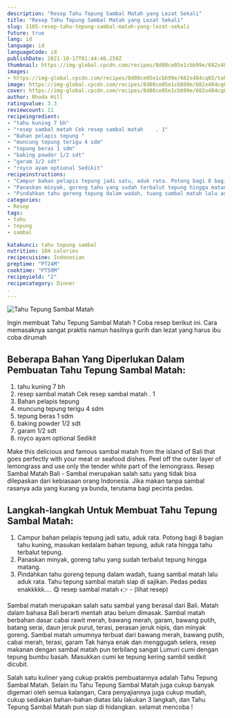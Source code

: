 ```yaml
---
description: "Resep Tahu Tepung Sambal Matah yang Lezat Sekali"
title: "Resep Tahu Tepung Sambal Matah yang Lezat Sekali"
slug: 1105-resep-tahu-tepung-sambal-matah-yang-lezat-sekali
future: true
lang: id
language: id
languageCode: id
publishDate: 2021-10-17T01:44:46.259Z 
thumbnail: https://img-global.cpcdn.com/recipes/8d08ce05e1cbb99e/682x484cq65/tahu-tepung-sambal-matah-foto-resep-utama.png
images:
- https://img-global.cpcdn.com/recipes/8d08ce05e1cbb99e/682x484cq65/tahu-tepung-sambal-matah-foto-resep-utama.png
image: https://img-global.cpcdn.com/recipes/8d08ce05e1cbb99e/682x484cq65/tahu-tepung-sambal-matah-foto-resep-utama.png
cover: https://img-global.cpcdn.com/recipes/8d08ce05e1cbb99e/682x484cq65/tahu-tepung-sambal-matah-foto-resep-utama.png
author: Rhoda Hill
ratingvalue: 3.3
reviewcount: 11
recipeingredient:
- "tahu kuning 7 bh"
- "resep sambal matah Cek resep sambal matah    . 1"
- "Bahan pelapis tepung "
- "muncung tepung terigu 4 sdm"
- "tepung beras 1 sdm"
- "baking powder 1/2 sdt"
- "garam 1/2 sdt"
- "royco ayam optional Sedikit"
recipeinstructions:
- "Campur bahan pelapis tepung jadi satu, aduk rata. Potong bagi 8 bagian tahu kuning, masukan kedalam bahan tepung, aduk rata hingga tahu terbalut tepung."
- "Panaskan minyak, goreng tahu yang sudah terbalut tepung hingga matang."
- "Pindahkan tahu goreng tepung dalam wadah, tuang sambal matah lalu aduk rata. Tahu tepung sambal matah siap di sajikan. Pedas pedas enakkkkk.... 😋 resep sambal matah 👉           (lihat resep)"
categories:
- Resep
tags:
- tahu
- tepung
- sambal

katakunci: tahu tepung sambal 
nutrition: 184 calories
recipecuisine: Indonesian
preptime: "PT24M"
cooktime: "PT50M"
recipeyield: "2"
recipecategory: Dinner
. 
---
```



![Tahu Tepung Sambal Matah](https://img-global.cpcdn.com/recipes/8d08ce05e1cbb99e/682x484cq65/tahu-tepung-sambal-matah-foto-resep-utama.png)

Ingin membuat Tahu Tepung Sambal Matah ? Coba resep berikut ini. Cara memasaknya sangat praktis namun hasilnya gurih dan lezat yang harus ibu coba dirumah

<!--inarticleads1-->

## Beberapa Bahan Yang Diperlukan Dalam Pembuatan Tahu Tepung Sambal Matah:

1. tahu kuning 7 bh
1. resep sambal matah Cek resep sambal matah    . 1
1. Bahan pelapis tepung 
1. muncung tepung terigu 4 sdm
1. tepung beras 1 sdm
1. baking powder 1/2 sdt
1. garam 1/2 sdt
1. royco ayam optional Sedikit

Make this delicious and famous sambal matah from the island of Bali that goes perfectly with your meat or seafood dishes. Peel off the outer layer of lemongrass and use only the tender white part of the lemongrass. Resep Sambal Matah Bali - Sambal merupakan salah satu yang tidak bisa dilepaskan dari kebiasaan orang Indonesia. Jika makan tanpa sambal rasanya ada yang kurang ya bunda, terutama bagi pecinta pedas. 

<!--inarticleads2-->

## Langkah-langkah Untuk Membuat Tahu Tepung Sambal Matah:

1. Campur bahan pelapis tepung jadi satu, aduk rata. Potong bagi 8 bagian tahu kuning, masukan kedalam bahan tepung, aduk rata hingga tahu terbalut tepung.
1. Panaskan minyak, goreng tahu yang sudah terbalut tepung hingga matang.
1. Pindahkan tahu goreng tepung dalam wadah, tuang sambal matah lalu aduk rata. Tahu tepung sambal matah siap di sajikan. Pedas pedas enakkkkk.... 😋 resep sambal matah 👉 -           (lihat resep)


Sambal matah merupakan salah satu sambal yang berasal dari Bali. Matah dalam bahasa Bali berarti mentah atau belum dimasak. Sambal matah berbahan dasar cabai rawit merah, bawang merah, garam, bawang putih, batang serai, daun jeruk purut, terasi, perasan jeruk nipis, dan minyak goreng. Sambal matah umumnya terbuat dari bawang merah, bawang putih, cabai merah, terasi, garam Tak hanya enak dan menggugah selera, resep makanan dengan sambal matah pun terbilang sangat Lumuri cumi dengan tepung bumbu basah. Masukkan cumi ke tepung kering sambil sedikit dicubit. 

Salah satu kuliner yang cukup praktis pembuatannya adalah  Tahu Tepung Sambal Matah. Selain itu  Tahu Tepung Sambal Matah  juga cukup banyak digemari oleh semua kalangan, Cara penyajiannya juga cukup mudah, cukup sediakan bahan-bahan diatas lalu lakukan 3 langkah, dan  Tahu Tepung Sambal Matah  pun siap di hidangkan. selamat mencoba !
